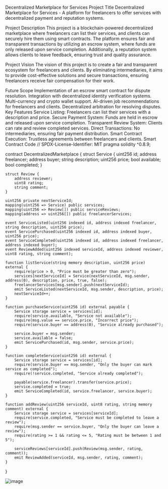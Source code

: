 Decentralized Marketplace for Services
Project Title
Decentralized Marketplace for Services - A platform for freelancers to offer services with decentralized payment and reputation systems.

Project Description
This project is a blockchain-powered decentralized marketplace where freelancers can list their services, and clients can securely hire them using smart contracts. The platform ensures fair and transparent transactions by utilizing an escrow system, where funds are only released upon service completion. Additionally, a reputation system allows clients to leave feedback, ensuring trust and quality assurance.

Project Vision
The vision of this project is to create a fair and transparent ecosystem for freelancers and clients. By eliminating intermediaries, it aims to provide cost-effective solutions and secure transactions, ensuring freelancers receive fair compensation for their work.

Future Scope
Implementation of an escrow smart contract for dispute resolution.
Integration with decentralized identity verification systems.
Multi-currency and crypto wallet support.
AI-driven job recommendations for freelancers and clients.
Decentralized arbitration for resolving disputes.
Key Features
Service Listing: Freelancers can list their services with a description and price.
Secure Payment System: Funds are held in escrow and released upon service completion.
Transparent Review System: Clients can rate and review completed services.
Direct Transactions: No intermediaries, ensuring fair payment distribution.
Smart Contract Execution: Trustless agreements between freelancers and clients.
Smart Contract Code
// SPDX-License-Identifier: MIT
pragma solidity ^0.8.9;

contract DecentralizedMarketplace {
    struct Service {
        uint256 id;
        address freelancer;
        address buyer;
        string description;
        uint256 price;
        bool available;
        bool completed;
    }

    struct Review {
        address reviewer;
        uint8 rating;
        string comment;
    }

    uint256 private nextServiceId;
    mapping(uint256 => Service) public services;
    mapping(uint256 => Review[]) public serviceReviews;
    mapping(address => uint256[]) public freelancerServices;

    event ServiceListed(uint256 indexed id, address indexed freelancer, string description, uint256 price);
    event ServicePurchased(uint256 indexed id, address indexed buyer, uint256 price);
    event ServiceCompleted(uint256 indexed id, address indexed freelancer, address indexed buyer);
    event ReviewAdded(uint256 indexed serviceId, address indexed reviewer, uint8 rating, string comment);

    function listService(string memory description, uint256 price) external {
        require(price > 0, "Price must be greater than zero");
        services[nextServiceId] = Service(nextServiceId, msg.sender, address(0), description, price, true, false);
        freelancerServices[msg.sender].push(nextServiceId);
        emit ServiceListed(nextServiceId, msg.sender, description, price);
        nextServiceId++;
    }

    function purchaseService(uint256 id) external payable {
        Service storage service = services[id];
        require(service.available, "Service not available");
        require(msg.value == service.price, "Incorrect price");
        require(service.buyer == address(0), "Service already purchased");

        service.buyer = msg.sender;
        service.available = false;
        emit ServicePurchased(id, msg.sender, service.price);
    }

    function completeService(uint256 id) external {
        Service storage service = services[id];
        require(service.buyer == msg.sender, "Only the buyer can mark service as completed");
        require(!service.completed, "Service already completed");

        payable(service.freelancer).transfer(service.price);
        service.completed = true;
        emit ServiceCompleted(id, service.freelancer, service.buyer);
    }

    function addReview(uint256 serviceId, uint8 rating, string memory comment) external {
        Service storage service = services[serviceId];
        require(service.completed, "Service must be completed to leave a review");
        require(msg.sender == service.buyer, "Only the buyer can leave a review");
        require(rating >= 1 && rating <= 5, "Rating must be between 1 and 5");

        serviceReviews[serviceId].push(Review(msg.sender, rating, comment));
        emit ReviewAdded(serviceId, msg.sender, rating, comment);
    }
}

![image](https://github.com/user-attachments/assets/404c991d-9348-4c22-a008-71d160fef24c)

